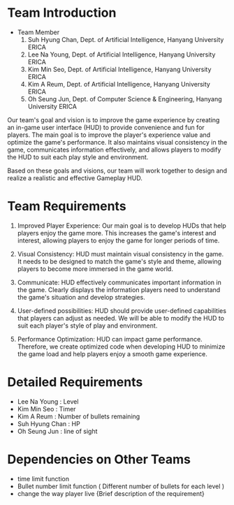 # Team Introduction
- Team Member
  1) Suh Hyung Chan, Dept. of Artificial Intelligence, Hanyang University ERICA
  2) Lee Na Young, Dept. of Artificial Intelligence, Hanyang University ERICA
  3) Kim Min Seo, Dept. of Artificial Intelligence, Hanyang University ERICA
  4) Kim A Reum, Dept. of Artificial Intelligence, Hanyang University ERICA
  5) Oh Seung Jun, Dept. of Computer Science & Engineering, Hanyang University ERICA
  
Our team's goal and vision is to improve the game experience by creating an in-game user interface (HUD) to provide convenience and fun for players. The main goal is to improve the player's experience value and optimize the game's performance. It also maintains visual consistency in the game, communicates information effectively, and allows players to modify the HUD to suit each play style and environment.

Based on these goals and visions, our team will work together to design and realize a realistic and effective Gameplay HUD.

# Team Requirements
1. Improved Player Experience: Our main goal is to develop HUDs that help players enjoy the game more. This increases the game's interest and interest, allowing players to enjoy the game for longer periods of time.

2. Visual Consistency: HUD must maintain visual consistency in the game. It needs to be designed to match the game's style and theme, allowing players to become more immersed in the game world.

3. Communicate: HUD effectively communicates important information in the game. Clearly displays the information players need to understand the game's situation and develop strategies.

4. User-defined possibilities: HUD should provide user-defined capabilities that players can adjust as needed. We will be able to modify the HUD to suit each player's style of play and environment.

5. Performance Optimization: HUD can impact game performance. Therefore, we create optimized code when developing HUD to minimize the game load and help players enjoy a smooth game experience.
   
# Detailed Requirements
  - Lee Na Young : Level
  - Kim Min Seo : Timer
  - Kim A Reum : Number of bullets remaining
  - Suh Hyung Chan : HP 
  - Oh Seung Jun : 
line of sight
# Dependencies on Other Teams
- time limit function
- Bullet number limit function ( 
Different number of bullets for each level )
- change the way player live
{Brief description of the requirement}
